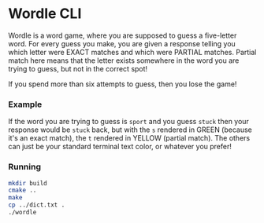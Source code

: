 # Wordle CLI

Wordle is a word game, where you are supposed to guess a five-letter word. For every
guess you make, you are given a response telling you which letter were EXACT matches
and which were PARTIAL matches. Partial match here means that the letter exists somewhere
in the word you are trying to guess, but not in the correct spot!

If you spend more than six attempts to guess, then you lose the game!

### Example

If the word you are trying to guess is `sport` and you guess `stuck` then your response
would be `stuck` back, but with the `s` rendered in GREEN (because it's an exact match),
the `t` rendered in YELLOW (partial match). The others can just be your standard terminal
text color, or whatever you prefer!

### Running

```bash
mkdir build
cmake ..
make
cp ../dict.txt .
./wordle
```
